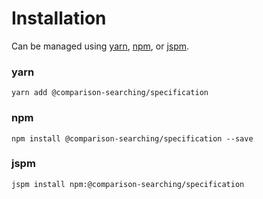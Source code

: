 # Installation

Can be managed using
[yarn](https://yarnpkg.com/en/docs),
[npm](https://docs.npmjs.com),
or [jspm](https://jspm.org/docs).


### yarn
```terminal
yarn add @comparison-searching/specification
```

### npm
```terminal
npm install @comparison-searching/specification --save
```

### jspm
```terminal
jspm install npm:@comparison-searching/specification
```
